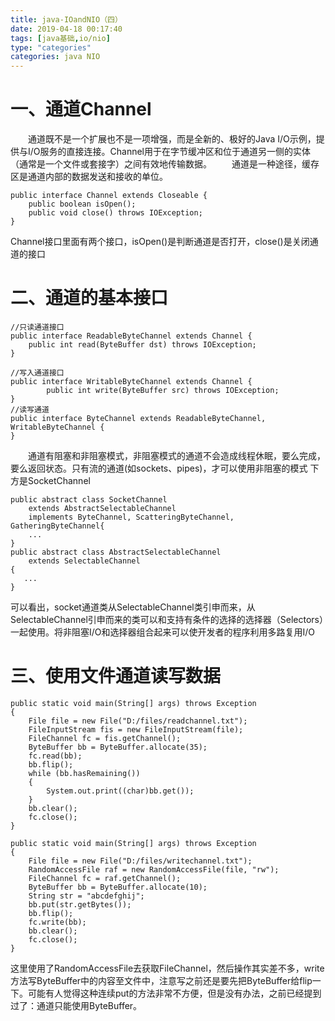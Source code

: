 ```yaml
---
title: java-IOandNIO（四）
date: 2019-04-18 00:17:40
tags: [java基础,io/nio]
type: "categories"
categories: java NIO
---
```

# 一、通道Channel
&ensp;&ensp;&ensp;&ensp;通道既不是一个扩展也不是一项增强，而是全新的、极好的Java I/O示例，提供与I/O服务的直接连接。Channel用于在字节缓冲区和位于通道另一侧的实体（通常是一个文件或套接字）之间有效地传输数据。
&ensp;&ensp;&ensp;&ensp;通道是一种途径，缓存区是通道内部的数据发送和接收的单位。
```
public interface Channel extends Closeable {
    public boolean isOpen();
    public void close() throws IOException;
}
```
Channel接口里面有两个接口，isOpen()是判断通道是否打开，close()是关闭通道的接口
# 二、通道的基本接口
```
//只读通道接口
public interface ReadableByteChannel extends Channel {
    public int read(ByteBuffer dst) throws IOException;
}

//写入通道接口
public interface WritableByteChannel extends Channel {
	    public int write(ByteBuffer src) throws IOException;
}
//读写通道
public interface ByteChannel extends ReadableByteChannel, WritableByteChannel {
}
```
&ensp;&ensp;&ensp;&ensp;通道有阻塞和非阻塞模式，非阻塞模式的通道不会造成线程休眠，要么完成，要么返回状态。只有流的通道(如sockets、pipes)，才可以使用非阻塞的模式
下方是SocketChannel
```
public abstract class SocketChannel
    extends AbstractSelectableChannel
    implements ByteChannel, ScatteringByteChannel, GatheringByteChannel{
    ...
}
public abstract class AbstractSelectableChannel
    extends SelectableChannel
{
   ...
}
```
可以看出，socket通道类从SelectableChannel类引申而来，从SelectableChannel引申而来的类可以和支持有条件的选择的选择器（Selectors）一起使用。将非阻塞I/O和选择器组合起来可以使开发者的程序利用多路复用I/O
# 三、使用文件通道读写数据
```
public static void main(String[] args) throws Exception
{
    File file = new File("D:/files/readchannel.txt");
    FileInputStream fis = new FileInputStream(file);
    FileChannel fc = fis.getChannel();
    ByteBuffer bb = ByteBuffer.allocate(35);
    fc.read(bb);
    bb.flip();
    while (bb.hasRemaining())
    {
        System.out.print((char)bb.get());
    }
    bb.clear();
    fc.close();
}

public static void main(String[] args) throws Exception
{
    File file = new File("D:/files/writechannel.txt");
    RandomAccessFile raf = new RandomAccessFile(file, "rw");
    FileChannel fc = raf.getChannel();
    ByteBuffer bb = ByteBuffer.allocate(10);
    String str = "abcdefghij";
    bb.put(str.getBytes());
    bb.flip();
    fc.write(bb);
    bb.clear();
    fc.close();
}
```
这里使用了RandomAccessFile去获取FileChannel，然后操作其实差不多，write方法写ByteBuffer中的内容至文件中，注意写之前还是要先把ByteBuffer给flip一下。可能有人觉得这种连续put的方法非常不方便，但是没有办法，之前已经提到过了：通道只能使用ByteBuffer。
